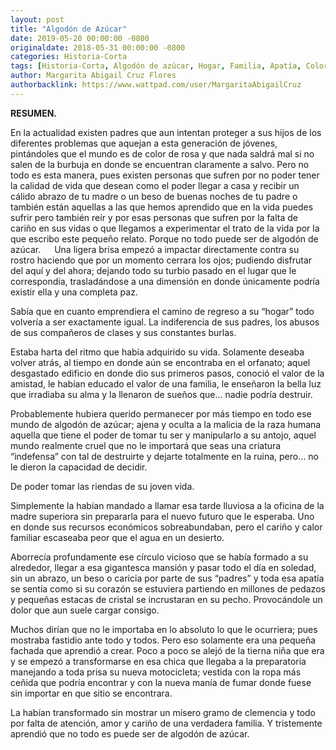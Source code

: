 ```yaml
---
layout: post
title: "Algodón de Azúcar"
date: 2019-05-20 00:00:00 -0800
originaldate: 2018-05-31 00:00:00 -0800
categories: Historia-Corta
tags: [Historia-Corta, Algodón de azúcar, Hogar, Familia, Apatía, Color de rosa, Vida, Malicia]
author: Margarita Abigail Cruz Flores
authorbacklink: https://www.wattpad.com/user/MargaritaAbigailCruz
---
```


**RESUMEN.**

En la actualidad existen padres que aun intentan proteger a sus hijos de los diferentes problemas que aquejan a esta generación de jóvenes, pintándoles que el mundo es de color de rosa y que nada saldrá mal si no salen de la burbuja en donde se encuentran claramente a salvo. Pero no todo es esta manera, pues existen personas que sufren por no poder tener la calidad de vida que desean como el poder llegar a casa y recibir un cálido abrazo de tu madre o un beso de buenas noches de tu padre o también están aquellas a las que hemos aprendido que en la vida puedes sufrir pero también reír y por esas personas que sufren por la falta de cariño en sus vidas o que llegamos a experimentar el trato de la vida por la que escribo este pequeño relato. Porque no todo puede ser de algodón de azúcar.
 
Una ligera brisa empezó a impactar directamente contra su rostro haciendo que por un momento cerrara los ojos; pudiendo disfrutar del aquí y del ahora; dejando todo su turbio pasado en el lugar que le correspondía, trasladándose a una dimensión en donde únicamente podría existir ella y una completa paz.

Sabía que en cuanto emprendiera el camino de regreso a su “hogar” todo volvería a ser exactamente igual. La indiferencia de sus padres, los abusos de sus compañeros de clases y sus constantes burlas.

Estaba harta del ritmo que había adquirido su vida. Solamente deseaba volver atrás, al tiempo en donde aún se encontraba en el orfanato; aquel desgastado edificio en donde dio sus primeros pasos, conoció el valor de la amistad, le habían educado el valor de una familia, le enseñaron la bella luz que irradiaba su alma y la llenaron de sueños que… nadie podría destruir.

Probablemente hubiera querido permanecer por más tiempo en todo ese mundo de algodón de azúcar; ajena y oculta a la malicia de la raza humana aquella que tiene el poder de tomar tu ser y manipularlo a su antojo, aquel mundo realmente cruel que no le importará que seas una criatura “indefensa” con tal de destruirte y dejarte totalmente en la ruina, pero… no le dieron la capacidad de decidir.

De poder tomar las riendas de su joven vida.

Simplemente la habían mandado a llamar esa tarde lluviosa a la oficina de la madre superiora sin prepararla para el nuevo futuro que le esperaba. Uno en donde sus recursos económicos sobreabundaban, pero el cariño y calor familiar escaseaba peor que el agua en un desierto.

Aborrecía profundamente ese círculo vicioso que se había formado a su alrededor, llegar a esa gigantesca mansión y pasar todo el día en soledad, sin un abrazo, un beso o caricia por parte de sus “padres” y toda esa apatía se sentía como si su corazón se estuviera partiendo en millones de pedazos y pequeñas estacas de cristal se incrustaran en su pecho. Provocándole un dolor que aun suele cargar consigo.

Muchos dirían que no le importaba en lo absoluto lo que le ocurriera; pues mostraba fastidio ante todo y todos. Pero eso solamente era una pequeña fachada que aprendió a crear. Poco a poco se alejó de la tierna niña que era y se empezó a transformarse en esa chica que llegaba a la preparatoria manejando a toda prisa su nueva motocicleta; vestida con la ropa más ceñida que podría encontrar y con la nueva manía de fumar donde fuese sin importar en que sitio se encontrara.

La habían transformado sin mostrar un mísero gramo de clemencia y todo por falta de atención, amor y cariño de una verdadera familia. Y tristemente aprendió que no todo es puede ser de algodón de azúcar.

